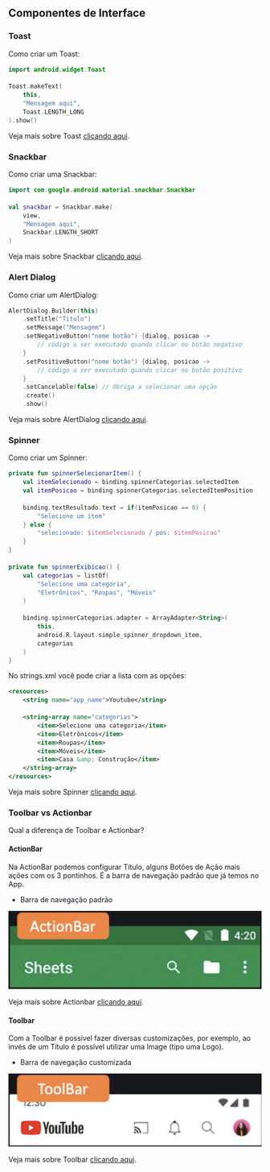 ## Componentes de Interface

### Toast

Como criar um Toast:
```kotlin
import android.widget.Toast

Toast.makeText(
	this,
	"Mensagem aqui",
	Toast.LENGTH_LONG
).show()
```

Veja mais sobre Toast [clicando aqui](GuideToast.md).

### Snackbar

Como criar uma Snackbar:
```kotlin
import com.google.android.material.snackbar.Snackbar

val snackbar = Snackbar.make(
	view,
	"Mensagem aqui",
	Snackbar.LENGTH_SHORT
)
```

Veja mais sobre Snackbar [clicando aqui](GuideSnackbar.md).

### Alert Dialog

Como criar um AlertDialog:
```kotlin
AlertDialog.Builder(this)
	.setTitle("Titulo")
	.setMessage("Mensagem")
	.setNegativeButton("nome botão") {dialog, posicao -> 
		// código a ser executado quando clicar no botão negativo
	}
	.setPositiveButton("nome botão") {dialog, posicao -> 
		// código a ser executado quando clicar no botão positivo
	}
	.setCancelable(false) // Obriga a selecionar uma opção
	.create()
	.show()
```

Veja mais sobre AlertDialog [clicando aqui](GuideAlertDialog.md).

### Spinner

Como criar um Spinner:
```kotlin
private fun spinnerSelecionarItem() {  
    val itemSelecionado = binding.spinnerCategorias.selectedItem  
    val itemPosicao = binding.spinnerCategorias.selectedItemPosition  
  
    binding.textResultado.text = if(itemPosicao == 0) {  
        "Selecione um item"  
    } else {  
        "selecionado: $itemSelecionado / pos: $itemPosicao"  
    }  
}

private fun spinnerExibicao() {  
    val categorias = listOf(  
        "Selecione uma categoria",
        "Eletrônicos", "Roupas", "Móveis"
    )
    
	binding.spinnerCategorias.adapter = ArrayAdapter<String>(  
	    this,  
	    android.R.layout.simple_spinner_dropdown_item,  
	    categorias  
	)
}
```

No strings.xml você pode criar a lista com as opções:
```xml
<resources>  
    <string name="app_name">Youtube</string>  
  
    <string-array name="categorias">  
        <item>Selecione uma categoria</item>  
        <item>Eletrônicos</item>  
        <item>Roupas</item>  
        <item>Móveis</item>  
        <item>Casa &amp; Construção</item>  
    </string-array>
</resources>
```

Veja mais sobre Spinner [clicando aqui](GuideSpinner.md).

### Toolbar vs Actionbar

Qual a diferença de Toolbar e Actionbar?

#### ActionBar

Na ActionBar podemos configurar Título, alguns Botões de Ação mais ações com os 3 pontinhos. É a 
barra de navegação padrão que já temos no App.

- Barra de navegação padrão
<div align="center">
  <img
  src="../../../../../res/drawable/actionbar.png"
  alt="Actionbar image"
  />
</div>

Veja mais sobre Actionbar [clicando aqui](GuideActionbar.md).

#### Toolbar

Com a Toolbar é possível fazer diversas customizações, por exemplo, ao invés de um Título é possível 
utilizar uma Image (tipo uma Logo).

- Barra de navegação customizada
<div align="center">
  <img
  src="../../../../../res/drawable/toolbar.png"
  alt="Toolbar image"
  />
</div>

Veja mais sobre Toolbar [clicando aqui](GuideToolbar.md).
